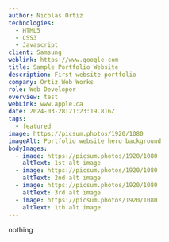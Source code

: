 ```yaml
---
author: Nicolas Ortiz
technologies:
  - HTML5
  - CSS3
  - Javascript
client: Samsung
weblink: https://www.google.com
title: Sample Portfolio Website
description: First website portfolio
company: Ortiz Web Works
role: Web Developer
overview: test
webLink: www.apple.ca
date: 2024-03-28T21:23:19.816Z
tags:
  - featured
image: https://picsum.photos/1920/1080
imageAlt: Portfolio website hero background
bodyImages:
  - image: https://picsum.photos/1920/1080
    altText: 1st alt image
  - image: https://picsum.photos/1920/1080
    altText: 2nd alt image
  - image: https://picsum.photos/1920/1080
    altText: 3rd alt image
  - image: https://picsum.photos/1920/1080
    altText: 1th alt image
---
```

nothing
